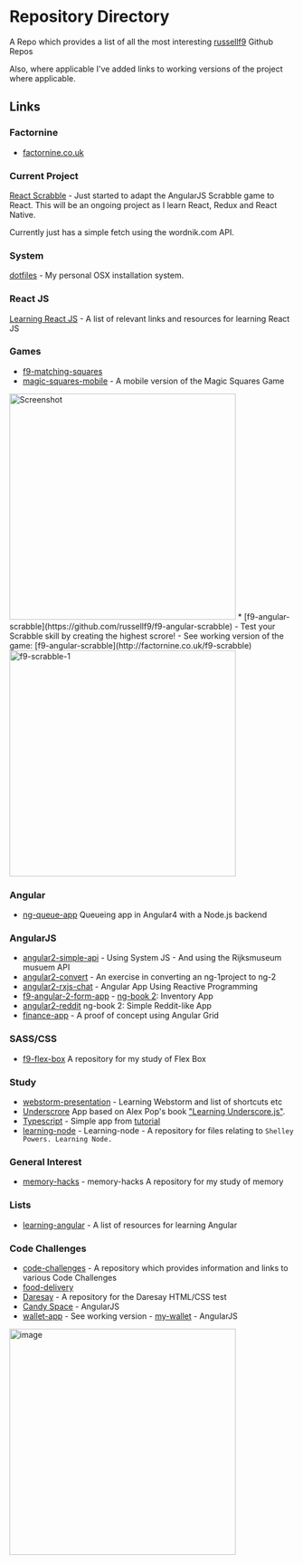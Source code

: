 # Repository Directory
A Repo which provides a list of all the most interesting [russellf9](https://github.com/russellf9) Github Repos

Also, where applicable I've added links to working versions of the project where applicable.

## Links

### Factornine
* [factornine.co.uk](https://github.com/russellf9/factornine.co.uk)

### Current Project

[React Scrabble](https://github.com/russellf9/React-Scrabble) - Just started to adapt the AngularJS Scrabble game to React. This will be an ongoing project as I learn React, Redux and React Native.

Currently just has a simple fetch using the wordnik.com API.

### System

[dotfiles](https://github.com/russellf9/dotfiles) - My personal OSX installation system.
### React JS

[Learning React JS](https://github.com/russellf9/learn-react-list) - A list of relevant links and resources for learning React JS

### Games
* [f9-matching-squares](https://github.com/russellf9/f9-matching-squares)
* [magic-squares-mobile](https://github.com/russellf9/magic-squares-mobile) - A mobile version of the Magic Squares Game
<img src="https://raw.githubusercontent.com/russellf9/magic-squares-mobile/master/design/screenshots/magicSquaresiPad_150227.jpg" alt="Screenshot" title="Magic Squares Mockup" width="400">
* [f9-angular-scrabble](https://github.com/russellf9/f9-angular-scrabble)
- Test your Scrabble skill by creating the highest scrore!
- See working version of the game: [f9-angular-scrabble](http://factornine.co.uk/f9-scrabble)
<img src="https://user-images.githubusercontent.com/4911915/29003486-865f9c92-7aaf-11e7-990b-e8f12b1eded4.png" alt="f9-scrabble-1" width="400">

### Angular

* [ng-queue-app](https://github.com/russellf9/ng-queue-app) Queueing app in Angular4 with a Node.js backend


### AngularJS

* [angular2-simple-api](https://github.com/russellf9/angular2-simple-api) - Using System JS - And using the Rijksmuseum musuem API
* [angular2-convert](https://github.com/russellf9/angular2-convert) -  An exercise in converting an ng-1project to ng-2
* [angular2-rxjs-chat](https://github.com/russellf9/angular2-rxjs-chat) - Angular App Using Reactive Programming
* [f9-angular-2-form-app](https://github.com/russellf9/f9-angular-2-form-app) - [ng-book 2](https://github.com/ng-book): Inventory App
* [angular2-reddit](https://github.com/russellf9/angular2-reddit) ng-book 2: Simple Reddit-like App
* [finance-app](https://github.com/russellf9/finance-app) - A proof of concept using Angular Grid

### SASS/CSS
- [f9-flex-box](https://github.com/russellf9/f9-flex-box) A repository for my study of Flex Box

### Study
* [webstorm-presentation](https://github.com/russellf9/webstorm-presentation) - Learning Webstorm and list of shortcuts etc
* [Underscrore](https://github.com/russellf9/underscore-dev) App based on Alex Pop's book ["Learning Underscore.js"](http://bit.ly/1JwvBOO).
* [Typescript](https://github.com/russellf9/typescript-test) - Simple app from [tutorial](https://www.typescriptlang.org/docs/tutorial.html)
* [learning-node](https://github.com/russellf9/learning-node) - Learning-node - A repository for files relating to `Shelley Powers. Learning Node.`

### General Interest
* [memory-hacks](https://github.com/russellf9/memory-hacks) - memory-hacks A repository for my study of memory

### Lists
* [learning-angular](https://github.com/russellf9/learning-angular) - A list of resources for learning Angular

### Code Challenges

* [code-challenges](https://github.com/russellf9/code-challenges) - A repository which provides information and links to various Code Challenges
* [food-delivery](https://github.com/russellf9/food-delivery)
* [Daresay](https://github.com/russellf9/daresay-test) - A repository for the Daresay HTML/CSS test
* [Candy Space](https://github.com/russellf9/candy-space) - AngularJS
* [wallet-app](https://github.com/russellf9/wallet-app) - See working version - [my-wallet](http://factornine.co.uk/my-wallet/#/) - AngularJS
<img src="https://user-images.githubusercontent.com/4911915/29967585-3f9f1c0a-8f0f-11e7-8822-64b92e1d6fa5.png" alt="image" width="400">
